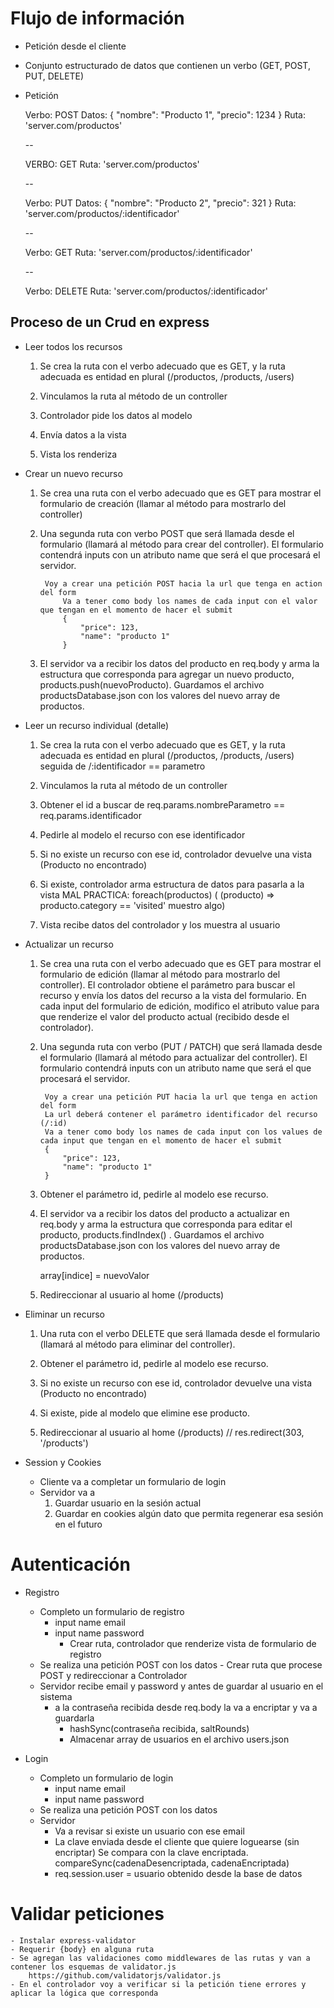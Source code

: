 # Flujo de información

- Petición desde el cliente
- Conjunto estructurado de datos que contienen un verbo (GET, POST, PUT, DELETE)

- Petición

    Verbo: POST
    Datos: {
        "nombre": "Producto 1",
        "precio": 1234
    }
    Ruta: 'server.com/productos'

    --

    VERBO: GET
    Ruta: 'server.com/productos'

    --

    Verbo: PUT
    Datos: {
        "nombre": "Producto 2",
        "precio": 321
    }
    Ruta: 'server.com/productos/:identificador'

    --

    Verbo: GET
    Ruta: 'server.com/productos/:identificador'

    --

    Verbo: DELETE
    Ruta: 'server.com/productos/:identificador'


## Proceso de un Crud en express

- Leer todos los recursos

    1) Se crea la ruta con el verbo adecuado que es GET, y la ruta adecuada es entidad en plural (/productos, /products, /users)
    
    2) Vinculamos la ruta al método de un controller
    
    3) Controlador pide los datos al modelo
   
    4) Envía datos a la vista
   
    5) Vista los renderiza 

- Crear un nuevo recurso

    1) Se crea una ruta con el verbo adecuado que es GET para mostrar el formulario de creación (llamar al método para mostrarlo del controller)

    2) Una segunda ruta con verbo POST que será llamada desde el formulario (llamará al método para crear del controller). El formulario contendrá inputs con un atributo name que será el que procesará el servidor.

            Voy a crear una petición POST hacia la url que tenga en action del form
                Va a tener como body los names de cada input con el valor que tengan en el momento de hacer el submit
                {
                    "price": 123,
                    "name": "producto 1"
                }

    3) El servidor va a recibir los datos del producto en req.body y arma la estructura que corresponda para agregar un nuevo producto, products.push(nuevoProducto). Guardamos el archivo productsDatabase.json con los valores del nuevo array de productos.

- Leer un recurso individual (detalle)

    1) Se crea la ruta con el verbo adecuado que es GET, y la ruta adecuada es entidad en plural (/productos, /products, /users) seguida de /:identificador == parametro
    
    2) Vinculamos la ruta al método de un controller
    
    3) Obtener el id a buscar de req.params.nombreParametro == req.params.identificador
    
    4) Pedirle al modelo el recurso con ese identificador
    
    5) Si no existe un recurso con ese id, controlador devuelve una vista (Producto no encontrado)
    
    6) Si existe, controlador arma estructura de datos para pasarla a la vista
            MAL PRACTICA: foreach(productos) ( (producto) =>  producto.category == 'visited' muestro algo)
    
    7) Vista recibe datos del controlador y los muestra al usuario

- Actualizar un recurso 

    1) Se crea una ruta con el verbo adecuado que es GET para mostrar el formulario de edición (llamar al método para mostrarlo del controller). 
    El controlador obtiene el parámetro para buscar el recurso y envía los datos del recurso a la vista del formulario.
    En cada input del formulario de edición, modifico el atributo value para que renderize el valor del producto actual (recibido desde el controlador).
    
    2) Una segunda ruta con verbo (PUT / PATCH) que será llamada desde el formulario (llamará al método para actualizar del controller). El formulario contendrá inputs con un atributo name que será el que procesará el servidor.

            Voy a crear una petición PUT hacia la url que tenga en action del form
            La url deberá contener el parámetro identificador del recurso (/:id)
            Va a tener como body los names de cada input con los values de cada input que tengan en el momento de hacer el submit
            {
                "price": 123,
                "name": "producto 1"
            }

    3) Obtener el parámetro id, pedirle al modelo ese recurso.

    4) El servidor va a recibir los datos del producto a actualizar en req.body y arma la estructura que corresponda para editar el producto, products.findIndex() . Guardamos el archivo productsDatabase.json con los valores del nuevo array de productos.

        array[indice] = nuevoValor

    5) Redireccionar al usuario al home (/products)

- Eliminar un recurso

    1) Una  ruta con el verbo DELETE que será llamada desde el formulario (llamará al método para eliminar del controller).

    2) Obtener el parámetro id, pedirle al modelo ese recurso.

    3) Si no existe un recurso con ese id, controlador devuelve una vista (Producto no encontrado)

    4) Si existe, pide al modelo que elimine ese producto. 

    5) Redireccionar al usuario al home (/products) 
    // res.redirect(303, '/products')

    


- Session y Cookies

    - Cliente va a completar un formulario de login
    - Servidor va a 
        1) Guardar usuario en la sesión actual
        2) Guardar en cookies algún dato que permita regenerar esa sesión en el futuro

# Autenticación

- Registro

    - Completo un formulario de registro
        - input name email
        - input name password
            - Crear ruta, controlador que renderize vista de formulario de registro
    - Se realiza una petición POST con los datos
            - Crear ruta que procese POST y redireccionar a Controlador
    - Servidor recibe email y password y antes de guardar al usuario en el sistema
        - a la contraseña recibida desde req.body la va a encriptar y va a guardarla
            - hashSync(contraseña recibida, saltRounds)
            - Almacenar array de usuarios en el archivo users.json


- Login

     - Completo un formulario de login
        - input name email
        - input name password
    - Se realiza una petición POST con los datos
    - Servidor
        - Va a revisar si existe un usuario con ese email
        - La clave enviada desde el cliente que quiere loguearse (sin encriptar)
          Se compara con la clave encriptada.
          compareSync(cadenaDesencriptada, cadenaEncriptada)
        - req.session.user = usuario obtenido desde la base de datos

# Validar peticiones

    - Instalar express-validator
    - Requerir {body} en alguna ruta 
    - Se agregan las validaciones como middlewares de las rutas y van a contener los esquemas de validator.js
        https://github.com/validatorjs/validator.js
    - En el controlador voy a verificar si la petición tiene errores y aplicar la lógica que corresponda
